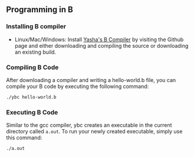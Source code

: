 ## Programming in B

### Installing B compiler
* Linux/Mac/Windows: Install [Yasha's B Compiler](https://github.com/Leushenko/ybc) by visiting the Github page and either downloading and compiling the source or downloading an existing build.

### Compiling B Code
After downloading a compiler and writing a hello-world.b file, you can compile your B code by executing the following command:
```bash
./ybc hello-world.b  
```

### Executing B Code
Similar to the gcc compiler, ybc creates an executable in the current directory called `a.out`. To run your newly created executable, simply use this command:
```bash
./a.out
```
